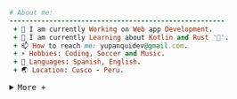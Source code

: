 ```ruby
# About me:
------------------------------------------------------
 + 🔭 I am currently Working on Web app Development.
 + 🌱 I am currently Learning about Kotlin and Rust '🦀'.
 + 📫 How to reach me: yupanquidev@gmail.com.        
 + ⚡ Hobbies: Coding, Soccer and Music.            
 + 💭 Languages: Spanish, English.                  
 + 🌏 Location: Cusco - Peru.                       
``` 
<details>
<summary><samp>More +</samp></summary>
 
### <samp> **_Technologies:_** </samp> 
 
| <samp> _Languages_ </samp> | <samp> _Frameworks & DB's_ </samp> | <samp> _Tools_ </samp>|
| :---: | :---:| :---: |
| [![TypeScript](assets/TypeScript.svg)](https://www.typescriptlang.org/) [![JavaScript](assets/JavaScript.svg)](https://developer.mozilla.org/docs/Web/JavaScript) [![Rust](assets/Rust.svg)](https://www.rust-lang.org/) [![Kotlin](assets/Kotlin.svg)](https://kotlinlang.org/) | [![PostgreSQL](assets/PostgreSQL.svg)](https://www.postgresql.org/) [![TailwindCSS](assets/TailwindCSS.svg)](https://tailwindcss.com/) | [![VSCode](assets/VSCode.svg)](https://code.visualstudio.com/) [![Git](assets/Git.svg)](https://git-scm.com/) [![Figma](assets/Figma.svg)](https://www.figma.com/) |

<table>
  <tr>
    <td align="center" style="padding:0;width:300px;">
      <img src="https://github-readme-stats-git-masterrstaa-rickstaa.vercel.app/api/top-langs?username=yupanquiah&show_icons=true&locale=en&layout=compact&hide_border=true&title_color=6ee7b7&text_color=ecfdf5&bg_color=00000000" alt="yupanquiah" />
    </td>
    <td align="center">
      <img src="https://github-readme-stats-git-masterrstaa-rickstaa.vercel.app/api?username=yupanquiah&show_icons=true&locale=en&&count_private=true&hide_border=true&title_color=6ee7b7&icon_color=34d399&text_color=ecfdf5&bg_color=00000000" alt="yupanquiah" />
    </td>
  </tr>
</table>
